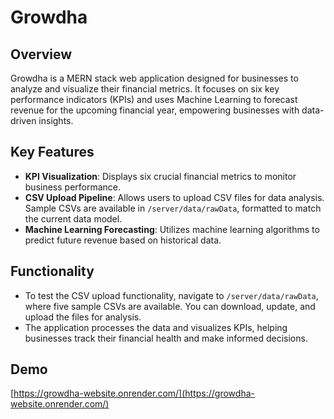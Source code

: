 
# Growdha

## Overview
Growdha is a MERN stack web application designed for businesses to analyze and visualize their financial metrics. It focuses on six key performance indicators (KPIs) and uses Machine Learning to forecast revenue for the upcoming financial year, empowering businesses with data-driven insights.

## Key Features
- **KPI Visualization**: Displays six crucial financial metrics to monitor business performance.
- **CSV Upload Pipeline**: Allows users to upload CSV files for data analysis. Sample CSVs are available in `/server/data/rawData`, formatted to match the current data model.
- **Machine Learning Forecasting**: Utilizes machine learning algorithms to predict future revenue based on historical data.

## Functionality
- To test the CSV upload functionality, navigate to `/server/data/rawData`, where five sample CSVs are available. You can download, update, and upload the files for analysis.
- The application processes the data and visualizes KPIs, helping businesses track their financial health and make informed decisions.

## Demo 
[https://growdha-website.onrender.com/](https://growdha-website.onrender.com/)
